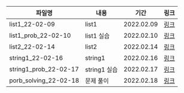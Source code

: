 | 파일명                | 내용         | 기간       | 링크                               |
| --------------------- | ------------ | ---------- | ---------------------------------- |
| list1_22-02-09        | list1        | 2022.02.09 | [링크](./list1_22-02-09.md)        |
| list1_prob_22-02-10   | list1 실습   | 2022.02.10 | [링크](./list1_prob_22-02-10.md)   |
| list2_22-02-14        | list2        | 2022.02.14 | [링크](./list2_22-02-14.md)        |
| string1_22-02-16      | string1      | 2022.02.16 | [링크](./string1_22-02-16.md)      |
| string1_prob_22-02-17 | string1 실습 | 2022.02.17 | [링크](./string1_prob_22-02-17.md) |
| porb_solving_22-02-18 | 문제 풀이    | 2022.02.18 | [링크](./prob_solving_22-02-18.md) |

